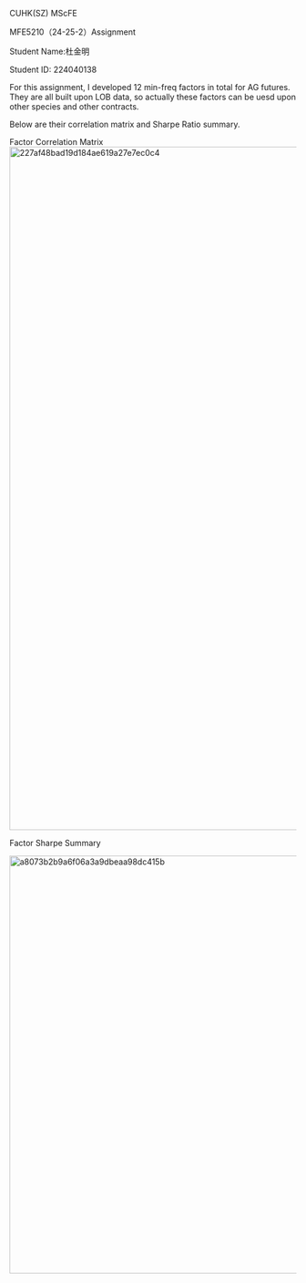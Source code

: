 CUHK(SZ) MScFE

MFE5210（24-25-2）Assignment

Student Name:杜金明

Student ID: 224040138

For this assignment, I developed 12 min-freq factors in total for AG futures. They are all built upon LOB data, so actually these factors can be uesd upon other species and other contracts.

Below are their correlation matrix and Sharpe Ratio summary.


Factor Correlation Matrix 
<img width="1199" alt="227af48bad19d184ae619a27e7ec0c4" src="https://github.com/user-attachments/assets/d04fd9fb-78cb-4198-8e39-6c29e5fc89f0" />





Factor Sharpe Summary

<img width="733" alt="a8073b2b9a6f06a3a9dbeaa98dc415b" src="https://github.com/user-attachments/assets/b0c7357d-fba4-4557-a105-a77c22dee46b" />


